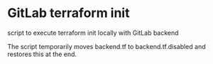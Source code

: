 # GitLab terraform init

script to execute terraform init locally with GitLab backend

The script temporarily moves backend.tf to backend.tf.disabled and restores this at the end.
